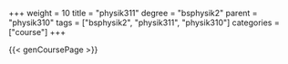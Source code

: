 +++
weight = 10
title = "physik311"
degree = "bsphysik2"
parent = "physik310"
tags = ["bsphysik2", "physik311", "physik310"]
categories = ["course"]
+++

{{< genCoursePage >}}
